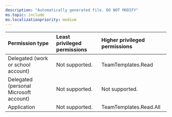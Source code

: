 ```yaml
---
description: "Automatically generated file. DO NOT MODIFY"
ms.topic: include
ms.localizationpriority: medium
---
```


|Permission type|Least privileged permissions|Higher privileged permissions|
|:---|:---|:---|
|Delegated (work or school account)|Not supported.|TeamTemplates.Read|
|Delegated (personal Microsoft account)|Not supported.|Not supported.|
|Application|Not supported.|TeamTemplates.Read.All|

